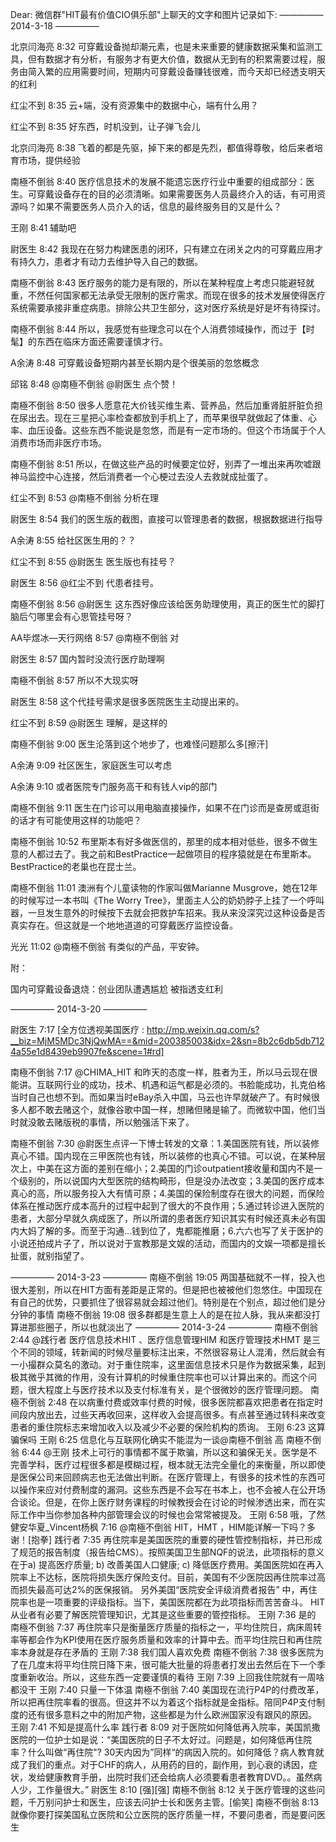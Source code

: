 

Dear:
微信群"HIT最有价值CIO俱乐部"上聊天的文字和图片记录如下:
————— 2014-3-18 —————

北京闫海亮 8:32
可穿戴设备抛却潮元素，也是未来重要的健康数据采集和监测工具，但有数据才有分析，有服务才有更大价值，数据从无到有的积累需要过程，服务由简入繁的应用需要时间，短期内可穿戴设备赚钱很难，而今天却已经透支明天的红利

红尘不到 8:35
云+端，没有资源集中的数据中心，端有什么用？

红尘不到 8:35
好东西，时机没到，让子弹飞会儿

北京闫海亮 8:38
飞着的都是先驱，掉下来的都是先烈，都值得尊敬，给后来者培育市场，提供经验

南極不倒翁 8:40
医疗信息技术的发展不能遗忘医疗行业中重要的组成部分：医生。可穿戴设备存在的目的必须清晰。如果需要医务人员最终介入的话，有可用资源吗？如果不需要医务人员介入的话，信息的最终服务目的又是什么？

王刚 8:41
辅助吧

尉医生 8:42
我现在在努力构建医患的闭环，只有建立在闭关之内的可穿戴应用才有持久力，患者才有动力去维护导入自己的数据。

南極不倒翁 8:43
医疗服务的能力是有限的，所以在某种程度上考虑只能避轻就重，不然任何国家都无法承受无限制的医疗需求。而现在很多的技术发展使得医疗系统需要承接非重症病患。排除公共卫生部分，这对医疗系统是好是坏有待探讨。

南極不倒翁 8:44
所以，我感觉有些理念可以在个人消费领域操作，而过于【时髦】的东西在临床方面还需要谨慎才行。

A余涛 8:48
可穿戴设备短期内甚至长期内是个很美丽的忽悠概念

邱铭 8:48
@南極不倒翁 @尉医生 点个赞！

南極不倒翁 8:50
很多人愿意花大价钱买维生素、营养品，然后加重肾脏肝脏负担在尿出去。现在三星把心率检查都放到手机上了，而苹果很早就做起了体重、心率、血压设备。这些东西不能说是忽悠，而是有一定市场的。但这个市场属于个人消费市场而非医疗市场。

南極不倒翁 8:51
所以，在做这些产品的时候要定位好，别弄了一堆出来再吹嘘跟神马监控中心连接，然后消费者一个心梗过去没人去救就成扯蛋了。

红尘不到 8:53
@南極不倒翁 分析在理

尉医生 8:54
我们的医生版的截图，直接可以管理患者的数据，根据数据进行指导

A余涛 8:55
给社区医生用的？？

红尘不到 8:55
@尉医生 医生版也有挂号？

尉医生 8:56
@红尘不到 代患者挂号。

南極不倒翁 8:56
@尉医生 这东西好像应该给医务助理使用，真正的医生忙的脚打脑后勺哪里会有心思管挂号呀？

AA毕煜冰—天行网络 8:57
@南極不倒翁 对

尉医生 8:57
国内暂时没流行医疗助理啊

南極不倒翁 8:57
所以不大现实呀

尉医生 8:58
这个代挂号需求是很多医院医生主动提出来的。

红尘不到 8:59
@尉医生 理解，是这样的

南極不倒翁 9:00
医生沦落到这个地步了，也难怪问题那么多[擦汗]

A余涛 9:09
社区医生，家庭医生可以考虑

A余涛 9:10
或者医院专门服务高干和有钱人vip的部门

南極不倒翁 9:11
医生在门诊可以用电脑直接操作，如果不在门诊而是查房或逛街的话才有可能使用这样的功能吧？

 

南極不倒翁 10:52
布里斯本有好多做医信的，那里的成本相对低些，很多不做生意的人都过去了。我之前和BestPractice一起做项目的程序猿就是在布里斯本。BestPractice的老巢也在昆士兰。

 

南極不倒翁 11:01
澳洲有个儿童读物的作家叫做Marianne Musgrove，她在12年的时候写过一本书叫《The Worry Tree》，里面主人公的奶奶脖子上挂了一个呼叫器，一旦发生意外的时候按下去就会把救护车招来。我从来没深究过这种设备是否真实存在。但这就是一个地地道道的可穿戴医疗监控设备。

光光 11:02
@南極不倒翁 有类似的产品，平安钟。 

 

附：

国内可穿戴设备退烧：创业团队遭遇尴尬 被指透支红利


 

 

 
—————  2014-3-20  —————

尉医生 7:17
[全方位透视美国医疗 : http://mp.weixin.qq.com/s?__biz=MjM5MDc3NjQwMA==&mid=200385003&idx=2&sn=8b2c6db5db7124a55e1d8439eb9907fe&scene=1#rd]

南極不倒翁 7:17
@CHIMA_HIT 和昨天的态度一样，胜者为王，所以马云现在很能讲。互联网行业的成功，技术、机遇和运气都是必须的。书脸能成功，扎克伯格当时自己也想不到。而如果当时eBay杀入中国，马云也许早就破产了。有时候很多人都不敢去赌这个，就像谷歌中国一样，想赌但赌是输了。而微软中国，他们当时就没敢去赌版税的事情，所以勉强活下来了。

南極不倒翁 7:30
@尉医生点评一下博士转发的文章：1.美国医院有钱，所以装修真心不错。国内现在三甲医院也有钱，所以装修的也真心不错。可以说，在某种层次上，中美在这方面的差别在缩小；2.美国的门诊outpatient接收量和国内不是一个级别的，所以说国内大型医院的结构畸形，但是没办法改变；3.美国的医疗成本真心的高，所以服务投入大有情可原；4.美国的保险制度存在很大的问题，而保险体系在推动医疗成本高升的过程中起到了很大的不良作用；5.通过转诊进入医院的患者，大部分早就久病成医了，所以所谓的患者医疗知识其实有时候还真未必有国内大妈了解的多。而至于沟通...钱到位了，鬼都能推磨；6.六六也写了关于医护的小说还拍成片子了，所以说对于宣教那是文娱的活动，而国内的文娱一项都是擅长扯蛋，就别指望了。

————— 2014-3-23 —————
南極不倒翁 19:05
两国基础就不一样，投入也很大差别，所以在HIT方面有差距是正常的。但是把也被被他们忽悠住。中国现在有自己的优势，只要抓住了很容易就会超过他们。特别是在个别点，超过他们是分分钟的事情
南極不倒翁 19:08
很多群都是生意上人的是在拉人脉，我从来都没打算进那些圈子，所以也就淡出了
—————  2014-3-24  —————
南極不倒翁 2:44
@践行者 医疗信息技术HIT 、医疗信息管理HIM 和医疗管理技术HMT 是三个不同的领域，转新闻的时候尽量要标注出来，不然很容易让人混淆，然后就会有一小撮群众莫名的激动。对于重住院率，这里面信息技术只是作为数据采集，起到极其微乎其微的作用，没有计算机的时候重住院率也可以计算出来的。而这个问题，很大程度上与医疗技术以及支付标准有关，是个很微妙的医疗管理问题。
南極不倒翁 2:48
在以病重付费或效率付费的时候，很多医院都喜欢把患者在指定时间段内放出去，过些天再收回来，这样收入会提高很多。有点甚至通过转科来改变患者的重住院标志来增加收入以及减少不必要的保险机构的质询。
王刚 6:23
这算骗保吗
王刚 6:25
信息化与互联网化确实不能混为一谈@南極不倒翁 高
南極不倒翁 6:44
@王刚 技术上可行的事情都不属于欺骗，所以这和骗保无关。医学是不完善学科，医疗过程很多都是模糊过程，根本就无法完全量化的来衡量，所以即使是医保公司来回顾病志也无法做出判断。在医疗管理上，有很多的技术性的东西可以操作来应对付费制度的漏洞。这些东西是不会写在书本上，也不会被人在公开场合谈论。但是，在你上医疗财务课程的时候教授会在讨论的时候渗透出来，而在实际工作中当你参加各种内部管理会议的时候也会常常被提及。
王刚 6:58
哦，了然
健安华夏_Vincent杨枫 7:16
@南極不倒翁 HIT，HMT ，HIM能详解一下吗？多谢！[抱拳]
践行者 7:35
再住院率是美国医院的重要的硬性管控制指标，并已形成了规范的报告制度（报告给CMS）。按照美国卫生部NQF的说法，此项指标的意义在于a) 提高医疗质量; b) 改善美国人口健康; c) 降低医疗费用。美国医院如在再入院率上不达标，医院将损失医疗保险支付。目前，美国有不少医院因再住院率过高而损失最高可达2%的医保报销。
另外美国“医院安全评级消费者报告” 中，再住院率也是一项重要的评级指标。当下，美国医院都在为此项指标而苦苦奋斗。
HIT从业者有必要了解医院管理知识，尤其是这些重要的管控指标。
王刚 7:36
是的
南極不倒翁 7:37
再住院率只是衡量医疗质量的指标之一，平均住院日，病床周转率等都会作为KPI使用在医疗服务质量和效率的计算中去。而平均住院日和再住院率本身就是存在矛盾的
王刚 7:38
我们国人喜欢免费
南極不倒翁 7:38
很多医院为了在几度末将平均住院日降下来，很可能大批量的将患者打发出去然后在下一个季度重新收治。所以，这些东西一定要谨慎的看待
王刚 7:39
上回我住院就有一周啥都没干
王刚 7:40
只量一下体温
南極不倒翁 7:40
美国现在流行P4P的付费改革，所以把再住院率看的很高。但这并不以为着这个指标就是金指标。陪同P4P支付制度的还有很多意料之中的附加产物，这些都是为什么欧洲国家没有跟风的原因。
王刚 7:41
不知是提高什么率
践行者 8:09
对于医院如何降低再入院率，美国凯撒医院的一位护士如是说：“美国医院的日子不太好过。问题是，如何降低再住院率？什么叫做“再住院"? 30天内因为”同样“的病因入院的。如何降低？病人教育就成了我们的重点。对于CHF的病人，从用药的目的，副作用，到心衰的诱因，症状，发给健康教育手册，出院时我们还会给病人必须要看患者教育DVD。。虽然病人少，工作量很大。”
尉医生 8:10
[强][强]
南極不倒翁 8:12
关于医疗管理的这些问题，千万别问护士和医生，应该去问护士长和医务主管。[偷笑]
南極不倒翁 8:13
就像你要打探美国私立医院和公立医院的医疗质量一样，不要问患者，而是要问医生
 
